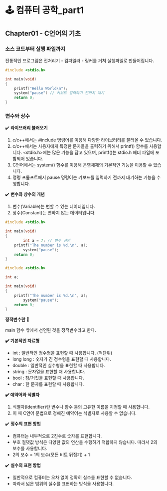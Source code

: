 # 🕹 컴퓨터 공학_part1

## Chapter01 - C언어의 기초

### 소스 코드부터 실행 파일까지

전통적인 프로그램은 전처리기 - 컴파일러 - 링커를 거쳐 실행파일로 만들어집니다. 

```c
#include <stdio.h>

int main(void)
{
    printf("Hello World\n"); 
    system("pause") // 키보드 입력하기 전까지 대기 
    return 0;
}
```

### 변수와 상수

✔️ **라이브러리 불러오기** 

1. c/c++에서는 #include 명령어를 이용해 다양한 라이브러리를 불러올 수 있습니다. 
2. c/c++에서는 사용자에게 특정한 문자들을 출력하기 위해서 printf() 함수를 사용합니다. 
<stdio.h>에는 많은 기능을 담고 있으며, printf()는 stdio.h 헤더 파일에 포함되어 있습니다. 
3. C언어에서는 system() 함수를 이용해 운영체제의 기본적인 기능을 이용할 수 있습니다. 
4. 명령 프롬프트에서 pause 명령어는 키보드를 입력하기 전까지 대기하는 기능을 수행합니다. 

✔️ **변수와 상수의 개념**

1. 변수(Variable)는 변할 수 있는 데이터입니다. 
2. 상수(Constant)는 변하지 않는 데이터입니다. 

```c
#include <stdio.h>

int main(void) 
{
		int a = 7; // 변수 선언 
    printf("The number is %d.\n", a);
		system("pause");
    return 0; 
}
```

```c
#include <stdio.h>

int a;

int main(void) 
{
    printf("The number is %d.\n", a);
		system("pause");
    return 0; 
}
```

**정적변수란 👀** 

main 함수 밖에서 선언된 것을 정적변수라고 한다. 

**✔️ 기본적인 자료형**

- int : 일반적인 정수형을 표현할 때 사용합니다. (억단위)
- long long : 숫자가 긴 정수형을 표현할 때 사용합니다.
- double : 일반적인 실수형을 표현할 때 사용합니다.
- string : 문자열을 표현할 때 사용합니다.
- bool : 참/거짓을 표현할 때 사용합니다.
- char : 한 문자를 표현할 때 사용합니다.

**✔️ 예약어와 식별자** 

1. 식별자(Identifier)란 변수나 함수 등의 고유한 이름을 지정할 때 사용합니다. 
2. 이 때 C언어 문법으로 정해진 예약어는 식별자로 사용할 수 없습니다. 

✔️ **정수의 표현 방법**

- 컴퓨터는 내부적으로 2진수로 숫자를 표현합니다.
- 부호 절댓값 방식은 다양한 값의 연산을 수행하기 적합하지 않습니다. 따라서 2의 보수를 사용합니다.
- 2의 보수 = 1의 보수(모든 비트 뒤집기) + 1

✔️ **실수의 표현 방법**

- 일반적으로 컴퓨터는 오차 없이 정확히 실수를 표현할 수 없습니다.
- 따라서 넓은 범위의 실수를 표현하는 방식을 사용합니다.
